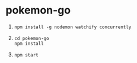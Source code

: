 # pokemon-go
1. 
    ```
    npm install -g nodemon watchify concurrently
    ```
2. 
    ```
    cd pokemon-go
    npm install
    ```
3. 
    ```
    npm start
    ```